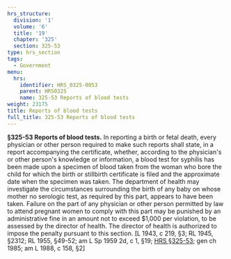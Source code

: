 ```yaml
---
hrs_structure:
  division: '1'
  volume: '6'
  title: '19'
  chapter: '325'
  section: 325-53
type: hrs_section
tags:
  - Government
menu:
  hrs:
    identifier: HRS_0325-0053
    parent: HRS0325
    name: 325-53 Reports of blood tests
weight: 23175
title: Reports of blood tests
full_title: 325-53 Reports of blood tests
---
```

**§325-53 Reports of blood tests.** In reporting a birth or fetal death, every physician or other person required to make such reports shall state, in a report accompanying the certificate, whether, according to the physician's or other person's knowledge or information, a blood test for syphilis has been made upon a specimen of blood taken from the woman who bore the child for which the birth or stillbirth certificate is filed and the approximate date when the specimen was taken. The department of health may investigate the circumstances surrounding the birth of any baby on whose mother no serologic test, as required by this part, appears to have been taken. Failure on the part of any physician or other person permitted by law to attend pregnant women to comply with this part may be punished by an administrative fine in an amount not to exceed $1,000 per violation, to be assessed by the director of health. The director of health is authorized to impose the penalty pursuant to this section. [L 1943, c 219, §3; RL 1945, §2312; RL 1955, §49-52; am L Sp 1959 2d, c 1, §19; [HRS §325-53](/title-19/chapter-325/section-325-53/); gen ch 1985; am L 1988, c 158, §2]
